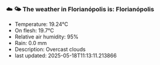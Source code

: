 ### ☁️ 🌤️  The weather in Florianópolis is: Florianópolis

- Temperature: 19.24°C
- On flesh: 19.7°C
- Relative air humidity: 95%
- Rain: 0.0 mm
- Description: Overcast clouds
- last updated: 2025-05-18T11:13:11.213866
